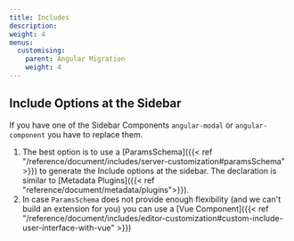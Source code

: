 ```yaml
---
title: Includes
description:
weight: 4
menus:
  customising:
    parent: Angular Migration
    weight: 4
---
```


## Include Options at the Sidebar

If you have one of the Sidebar Components `angular-modal` or `angular-component` you have to replace them.

1) The best option is to use a [ParamsSchema]({{< ref "/reference/document/includes/server-customization#paramsSchema" >}}) to generate the Include options at the sidebar. The declaration is similar to [Metadata Plugins]({{< ref "reference/document/metadata/plugins">}}).
2) In case `ParamsSchema` does not provide enough flexibility (and we can't build an extension for you) you can use a [Vue Component]({{< ref "/reference/document/includes/editor-customization#custom-include-user-interface-with-vue" >}})
